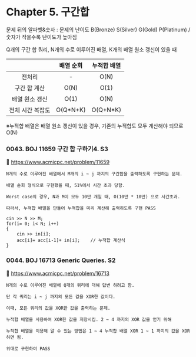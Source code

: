 # Chapter 5. 구간합 
문제 뒤의 알파벳&숫자 : 문제의 난이도 B(Bronze) S(Silver) G(Gold) P(Platinum) / 숫자가 작을수록 난이도가 높아짐

Q개의 구간 합 쿼리, N개의 수로 이루어진 배열, K개의 배열 원소 갱신이 있을 때

| |배열 순회|누적합 배열|
|:---:|:---:|:---:|
|전처리|-|O(N)|
|구간 합 계산|O(N)|O(1)|
|배열 원소 갱신|O(1)|O(N)|
|전체 시간 복잡도|O(Q*N+K)|O(Q+N*K)|

※누적합 배열은 배열 원소 갱신이 있을 경우, 기존의 누적합도 모두 계산해야 되므로 O(N)

### 0043. BOJ 11659 구간 합 구하기4. S3
:page_with_curl: https://www.acmicpc.net/problem/11659

```
N개의 수로 이루어진 배열에서 M개의 i ~ j 까지의 구간합을 출력하도록 구현하는 문제.

배열 순회 형식으로 구현했을 때, 51%에서 시간 초과 당함.

Worst case의 경우, N과 M이 모두 10만 개일 때, O(10만 * 10만) 으로 시간초과.

따라서, 누적합 배열을 만들어 누적합을 미리 계산해 출력하도록 구현 PASS

cin >> N >> M;
for(i= 0; i< N; i++)
{
	cin >> in[i];
	acc[i]= acc[i-1]+ in[i];	// 누적합 계산식
}

```

### 0044. BOJ 16713 Generic Queries. S2
:page_with_curl: https://www.acmicpc.net/problem/16713

```
N개의 수로 이루어진 배열에 Q개의 쿼리에 대해 답변 하려고 함.

단 각 쿼리는 i ~ j 까지의 모든 값을 XOR한 값이다.

이때, 모든 쿼리의 값을 XOR한 값을 출력하는 문제.

누적합 배열을 사용하여 XOR한 값을 저장시킴. 2 ~ 4 까지의 XOR 값을 얻기 위해

누적합 배열을 이용해 알 수 있는 방법은 1 ~ 4 누적합 배열 XOR 1 ~ 1 까지의 값을 XOR하면 됨.

위대로 구현하여 PASS

```